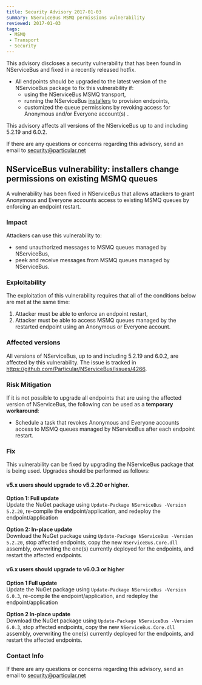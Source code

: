 ```yaml
---
title: Security Advisory 2017-01-03
summary: NServiceBus MSMQ permissions vulnerability
reviewed: 2017-01-03
tags:
 - MSMQ
 - Transport
 - Security
---
```


This advisory discloses a security vulnerability that has been found in NServiceBus and fixed in a recently released hotfix.
* All endpoints should be upgraded to the latest version of the NServiceBus package to fix this vulnerability if:
  * using the NServiceBus MSMQ transport,
  * running the NServiceBus [installers](https://docs.particular.net/nservicebus/operations/installers) to provision endpoints,
  * customized the queue permissions by revoking access for Anonymous and/or Everyone account(s) .  

This advisory affects all versions of the NServiceBus up to and including 5.2.19 and 6.0.2.

If there are any questions or concerns regarding this advisory, send an email to security@particular.net

## NServiceBus vulnerability: installers change permissions on existing MSMQ queues
A vulnerability has been fixed in NServiceBus that allows attackers to grant Anonymous and Everyone accounts access to existing MSMQ queues by enforcing an endpoint restart.

### Impact
Attackers can use this vulnerability to:
 * send unauthorized messages to MSMQ queues managed by NServiceBus,
 * peek and receive messages from MSMQ queues managed by NServiceBus.

### Exploitability
The exploitation of this vulnerability requires that all of the conditions below are met at the same time:
 1. Attacker must be able to enforce an endpoint restart,
 1. Attacker must be able to access MSMQ queues managed by the restarted endpoint using an Anonymous or Everyone account.

### Affected versions
All versions of NServiceBus, up to and including 5.2.19 and 6.0.2, are affected by this vulnerability. The issue is tracked in https://github.com/Particular/NServiceBus/issues/4266.

### Risk Mitigation
If it is not possible to upgrade all endpoints that are using the affected version of NServiceBus, the following can be used as a **temporary workaround**:

* Schedule a task that revokes Anonymous and Everyone accounts access to MSMQ queues managed by NServiceBus after each endpoint restart.

### Fix
This vulnerability can be fixed by upgrading the NServiceBus package that is being used. Upgrades should be performed as follows:

#### v5.x users should upgrade to v5.2.20 or higher.
**Option 1: Full update**  
Update the NuGet package using `Update-Package NServiceBus -Version 5.2.20`, re-compile the endpoint/application, and redeploy the endpoint/application 

**Option 2: In-place update**  
Download the NuGet package using `Update-Package NServiceBus -Version 5.2.20`, stop affected endpoints, copy the new `NServiceBus.Core.dll` assembly, overwriting the one(s) currently deployed for the endpoints, and restart the affected endpoints.

#### v6.x users should upgrade to v6.0.3 or higher
**Option 1 Full update**    
Update the NuGet package using `Update-Package NServiceBus -Version 6.0.3`, re-compile the endpoint/application, and redeploy the endpoint/application 

**Option 2  In-place update**  
Download the NuGet package using `Update-Package NServiceBus -Version 6.0.3`, stop affected endpoints, copy the new `NServiceBus.Core.dll` assembly, overwriting the one(s) currently deployed for the endpoints, and restart the affected endpoints.

### Contact Info
If there are any questions or concerns regarding this advisory, send an email to security@particular.net